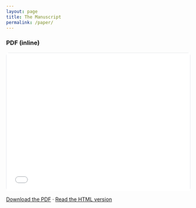 ```yaml
---
layout: page
title: The Manuscript
permalink: /paper/
---
```


### PDF (inline)
<div style="aspect-ratio: 4/3; max-width: 100%; border: 1px solid #e5e7eb; border-radius: 8px;">
  <iframe
    src="{{ '/assets/paper/manuscript.pdf' | relative_url }}"
    style="width:100%; height:100%; border:0;"
    title="Manuscript PDF">
  </iframe>
</div>

<p>
  <a href="{{ '/assets/paper/manuscript.pdf' | relative_url }}">Download the PDF</a> ·
  <a href="{{ '/assets/paper/manuscript.html' | relative_url }}">Read the HTML version</a>
</p>

<!-- MathJax for inline/display math in the HTML version (safe to include) -->
<script id="MathJax-script" async
  src="https://cdn.jsdelivr.net/npm/mathjax@3/es5/tex-mml-chtml.js"></script>
